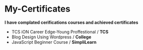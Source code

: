 # My-Certificates

**I have complated cerifications courses and achieved certificates**

- TCS iON Career Edge-Young Proffestional / **TCS**
- Blog Design Using Wordpress / **College**
- JavaScript Beginner Course / **SimpliLearn**
